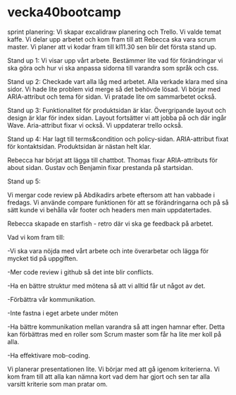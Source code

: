 # vecka40bootcamp

sprint planering: 
Vi skapar excalidraw planering och Trello. Vi valde temat kaffe.
Vi delar upp arbetet och kom fram till att Rebecca ska vara scrum master. Vi planer att vi kodar fram till kl11.30 sen blir det första stand up. 

Stand up 1: 
Vi visar upp vårt arbete. Bestämmer lite vad för förändringar vi ska göra och hur vi ska anpassa sidorna till varandra som språk och css. 

Stand up 2: 
Checkade vart alla låg med arbetet. Alla verkade klara med sina sidor. Vi hade lite problem vid merge så det behövde lösad. Vi börjar med ARIA-attribut och tema för sidan. Vi pratade lite om sammarbetet också. 

Stand up 3:
Funktionalitet för produktsidan är klar. Övergripande layout och design är klar för index sidan. Layout fortsätter vi att jobba på och där ingår Wave. Aria-attribut fixar vi också. Vi uppdaterar trello också.

Stand up 4:
Har lagt till terms&condition och policy-sidan. ARIA-attribut fixat för kontaktsidan. Produktsidan är nästan helt klar. 

Rebecca har börjat att lägga till chattbot. Thomas fixar ARIA-attributs för about sidan. Gustav och Benjamin fixar prestanda på startsidan. 

Stand up 5:

Vi mergar code review på Abdikadirs arbete eftersom att han vabbade i fredags. Vi använde compare funktionen för att se förändringarna och på så sätt kunde vi behålla vår footer och headers men main uppdatertades.

Rebecca skapade en starfish - retro där vi ska ge feedback på arbetet.

Vad vi kom fram till:

-Vi ska vara nöjda med vårt arbete och inte överarbetar och lägga för mycket tid på uppgiften. 

-Mer code review i github så det inte blir conflicts.

-Ha en bättre struktur med mötena så att vi alltid får ut något av det. 

-Förbättra vår kommunikation.

-Inte fastna i eget arbete under möten

-Ha bättre kommunikation mellan varandra så att ingen hamnar efter. Detta kan förbättras med en roller som Scrum master som får ha lite mer koll på alla. 

-Ha effektivare mob-coding.


Vi planerar presentationen lite.  Vi börjar med att gå igenom kriterierna. Vi kom fram till att alla kan nämna kort vad dem har gjort och sen tar alla varsitt kriterie som man pratar om. 